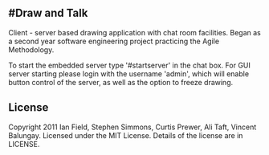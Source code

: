 #Draw and Talk
--------------

Client - server based drawing application with chat room facilities. Began as a second year software engineering project practicing the Agile Methodology.

To start the embedded server type '#startserver' in the chat box. For GUI server starting please login with the username 'admin', which will enable button control of the server, as well as the option to freeze drawing.

## License

Copyright 2011 Ian Field, Stephen Simmons, Curtis Prewer, Ali Taft, Vincent Balungay. Licensed under the MIT License. Details of the license are in LICENSE.

